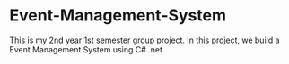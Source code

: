 # Event-Management-System
This is my 2nd year 1st semester group project. In this project, we build a Event Management System using C# .net.
